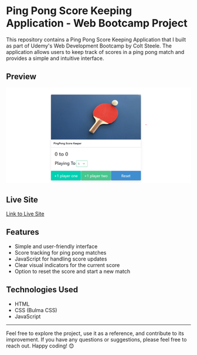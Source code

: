 # Ping Pong Score Keeping Application - Web Bootcamp Project

This repository contains a Ping Pong Score Keeping Application that I built as part of Udemy's Web Development Bootcamp by Colt Steele. The application allows users to keep track of scores in a ping pong match and provides a simple and intuitive interface.

## Preview

![Project Preview](./desktop__screencapture.png)

## Live Site

[Link to Live Site](https://mbilal-x.github.io/web-bootcamp__Score-Keeping-App)

## Features

- Simple and user-friendly interface
- Score tracking for ping pong matches
- JavaScript for handling score updates
- Clear visual indicators for the current score
- Option to reset the score and start a new match

## Technologies Used

- HTML
- CSS (Bulma CSS)
- JavaScript

---
Feel free to explore the project, use it as a reference, and contribute to its improvement. If you have any questions or suggestions, please feel free to reach out. Happy coding! 😊
